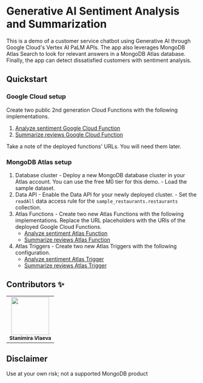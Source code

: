 # Generative AI Sentiment Analysis and Summarization

This is a demo of a customer service chatbot using Generative AI through Google Cloud's Vertex AI PaLM APIs. The app also leverages MongoDB Atlas Search to look for relevant answers in a MongoDB Atlas database. Finally, the app can detect dissatisfied customers with sentiment analysis.

## Quickstart

### Google Cloud setup
Create two public 2nd generation Cloud Functions with the following implementations.

  1. [Analyze sentiment Google Cloud Function](./google-cloud-functions/analyze-sentiment/)
  1. [Summarize reviews Google Cloud Function](./google-cloud-functions/summarize-review-sentiment/)

Take a note of the deployed functions' URLs. You will need them later.

### MongoDB Atlas setup

  1. Database cluster
    - Deploy a new MongoDB database cluster in your Atlas account. You can use the free M0 tier for this demo.
    - Load the sample dataset.
  1. Data API
    - Enable the Data API for your newly deployed cluster.
    - Set the `readAll` data access rule for the `sample_restaurants.restaurants` collection.
  1. Atlas Functions
    - Create two new Atlas Functions with the following implementations. Replace the URL placeholders with the URls of the deployed Google Cloud Functions.
      - [Analyze sentiment Atlas Function](./atlas-app-services/functions/Atlas_Triggers_analyzeReviewSentiment_1686394580.js)
      - [Summarize reviews Atlas Function](./atlas-app-services/functions/Atlas_Triggers_summarizeReviewsSentiment_1686475894.js)
  1. Atlas Triggers
    - Create two new Atlas Triggers with the following configuration.
      - [Analyze sentiment Atlas Trigger](./atlas-app-services/triggers/analyzeReviewSentiment.json)
      - [Summarize reviews Atlas Trigger](./atlas-app-services/triggers/summarizeReviewsSentiment.json)

## Contributors ✨

<!-- prettier-ignore-start -->
<!-- markdownlint-disable -->
<table>
  <tr>
    <td align="center">
        <a href="https://twitter.com/StanimiraVlaeva">
            <img src="https://pbs.twimg.com/profile_images/1645826266770055168/SS9kFxoJ_400x400.jpg" width="100px;" alt=""/><br />
            <sub><b>Stanimira Vlaeva</b></sub>
        </a><br />
    </td>
  </tr>
</table>

<!-- markdownlint-restore -->
<!-- prettier-ignore-end -->

## Disclaimer

Use at your own risk; not a supported MongoDB product
